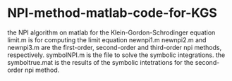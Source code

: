 # NPI-method-matlab-code-for-KGS
the NPI algorithm on matlab  for the Klein-Gordon-Schrodinger equation
limit.m is for computing the limit equation
newnpi1.m newnpi2.m and newnpi3.m are the first-order, second-order and third-order npi methods, respectively.
symbolNPI.m is the file to solve the symbolic integrations.
the symboltrue.mat is the results of the symbolic intetrations for the second-order npi method.
